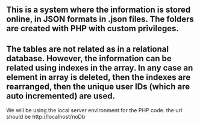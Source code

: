 This is a system where the information is stored online, in JSON formats in .json files. The folders are created with PHP with custom privileges. 
-----
The tables are not related as in a relational database. However, the information can be related using indexes in the array. In any case an element in array is deleted, then the indexes are rearranged, then the unique user IDs (which are auto incremented) are used. 
----
We will be using the local server environment for the PHP code. the url should be http://localhost/noDb